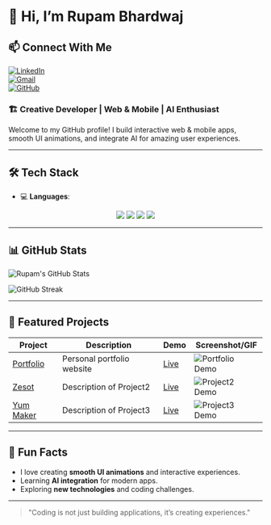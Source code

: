 
# 👋 Hi, I’m Rupam Bhardwaj

## 📫 Connect With Me

[![LinkedIn](https://img.shields.io/badge/LinkedIn-0077B5?style=for-the-badge&logo=linkedin&logoColor=white)](https://www.linkedin.com/in/rupam-bhardwaj-260b61319/)  
[![Gmail](https://img.shields.io/badge/Gmail-D14836?style=for-the-badge&logo=gmail&logoColor=white)](mailto:rupambhardwaj4@gmail.com)  
[![GitHub](https://img.shields.io/badge/GitHub-100000?style=for-the-badge&logo=github&logoColor=white)](https://github.com/rupambhardwaj4)  

### 🏗️ Creative Developer | Web & Mobile | AI Enthusiast

Welcome to my GitHub profile! I build interactive web & mobile apps, smooth UI animations, and integrate AI for amazing user experiences.  

---

## 🛠️ Tech Stack
- 💻 **Languages**:  
<p align="center">
  <img src="https://img.shields.io/badge/-Python-3776AB?logo=python&logoColor=white"/>
  <img src="https://img.shields.io/badge/-JavaScript-F7DF1E?logo=javascript&logoColor=black"/>
  <img src="https://img.shields.io/badge/-C-A8B9CC?logo=c&logoColor=black"/>
  <img src="https://img.shields.io/badge/-C++-00599C?logo=c%2B%2B&logoColor=white"/>
</p>

---

## 📊 GitHub Stats

![Rupam's GitHub Stats](https://github-readme-stats.vercel.app/api?username=rupambhardwaj4&show_icons=true&theme=radical)  
 

![GitHub Streak](https://github-readme-streak-stats.herokuapp.com/?user=rupambhardwaj4&theme=radical)  

---

## 🚀 Featured Projects

| Project | Description | Demo | Screenshot/GIF |
| ------- | ----------- | ---- | --------------- |
| [Portfolio](https://github.com/rupambhardwaj4/Portfolio) | Personal portfolio website | [Live](https://rupambhardwaj4.github.io/Portfolio/) | ![Portfolio Demo](assets/images/portfolio.gif) |
| [Zesot](zesot) | Description of Project2 | [Live](https://zesot.netlify.app/) | ![Project2 Demo](link-to-gif-or-image) |
| [Yum Maker](yum-maker) | Description of Project3 | [Live](https://yum-maker.netlify.app/) | ![Project3 Demo](link-to-gif-or-image) |


---

## 🌟 Fun Facts

- I love creating **smooth UI animations** and interactive experiences.  
- Learning **AI integration** for modern apps.  
- Exploring **new technologies** and coding challenges.  

---


> "Coding is not just building applications, it’s creating experiences."  

